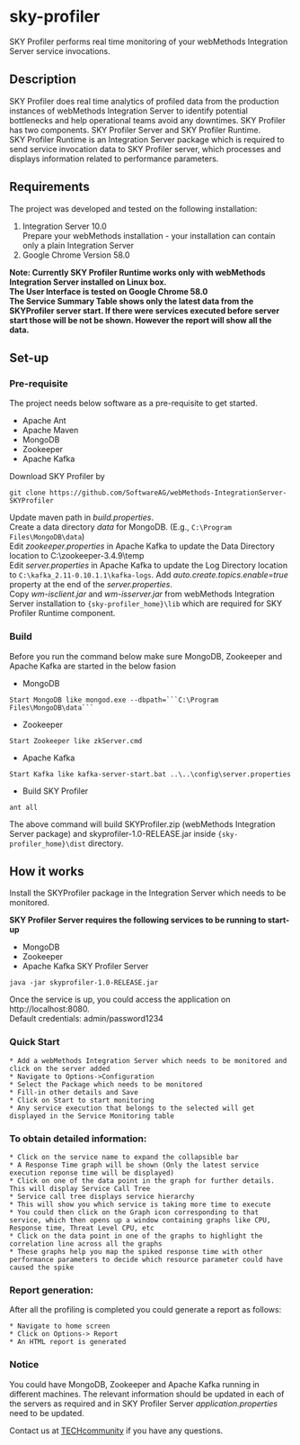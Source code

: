 # sky-profiler
SKY Profiler performs real time monitoring of your webMethods Integration Server service invocations.

## Description
SKY Profiler does real time analytics of profiled data from the production instances of webMethods Integration Server to identify potential bottlenecks and help operational teams avoid any downtimes.
SKY Profiler has two components. SKY Profiler Server and SKY Profiler Runtime.  
SKY Profiler Runtime is an Integration Server package which is required to send service invocation data to SKY Profiler server, which processes and displays information related to performance parameters.

## Requirements

The project was developed and tested on the following installation:

1. Integration Server 10.0  
Prepare your webMethods installation - your installation can contain only a plain Integration Server
2. Google Chrome Version 58.0
  
**Note: Currently SKY Profiler Runtime works only with webMethods Integration Server installed on Linux box.  
	The User Interface is tested on Google Chrome 58.0  
	The Service Summary Table shows only the latest data from the SKYProfiler server start. If there were services executed before server start those will be not be shown. However the report will show all the data.**

## Set-up

### Pre-requisite

The project needs below software as a pre-requisite to get started.
* Apache Ant
* Apache Maven
* MongoDB
* Zookeeper
* Apache Kafka

Download SKY Profiler by
```
git clone https://github.com/SoftwareAG/webMethods-IntegrationServer-SKYProfiler
```
 
Update maven path in _build.properties_.  
Create a data directory _data_ for MongoDB. (E.g., ```C:\Program Files\MongoDB\data```)  
Edit _zookeeper.properties_ in Apache Kafka to update the Data Directory location to C:\zookeeper-3.4.9\temp  
Edit _server.properties_ in Apache Kafka to update the Log Directory location to ```C:\kafka_2.11-0.10.1.1\kafka-logs```. Add _auto.create.topics.enable=true_ property at the end of the _server.properties_.  
Copy _wm-isclient.jar_ and _wm-isserver.jar_ from webMethods Integration Server installation to ```{sky-profiler_home}\lib``` which are required for SKY Profiler Runtime component.

### Build
Before you run the command below make sure MongoDB, Zookeeper and Apache Kafka are started in the below fasion
* MongoDB
```
Start MongoDB like mongod.exe --dbpath=```C:\Program Files\MongoDB\data```
```

* Zookeeper
```
Start Zookeeper like zkServer.cmd
```

* Apache Kafka
```
Start Kafka like kafka-server-start.bat ..\..\config\server.properties
```

* Build SKY Profiler
```
ant all
```

The above command will build SKYProfiler.zip (webMethods Integration Server package) and skyprofiler-1.0-RELEASE.jar inside ```{sky-profiler_home}\dist``` directory. 

## How it works

Install the SKYProfiler package in the Integration Server which needs to be monitored.

**SKY Profiler Server requires the following services to be running to start-up**
* MongoDB
* Zookeeper
* Apache Kafka
SKY Profiler Server
```
java -jar skyprofiler-1.0-RELEASE.jar
```

Once the service is up, you could access the application on http://localhost:8080.  
Default credentials: admin/password1234


### Quick Start
	* Add a webMethods Integration Server which needs to be monitored and click on the server added
	* Navigate to Options->Configuration
	* Select the Package which needs to be monitored
	* Fill-in other details and Save
	* Click on Start to start monitoring
	* Any service execution that belongs to the selected will get displayed in the Service Monitoring table
		
### To obtain detailed information:
	* Click on the service name to expand the collapsible bar
	* A Response Time graph will be shown (Only the latest service execution reponse time will be displayed)
	* Click on one of the data point in the graph for further details. This will display Service Call Tree
	* Service call tree displays service hierarchy
	* This will show you which service is taking more time to execute
	* You could then click on the Graph icon corresponding to that service, which then opens up a window containing graphs like CPU, Response time, Threat Level CPU, etc
	* Click on the data point in one of the graphs to highlight the correlation line across all the graphs 
	* These graphs help you map the spiked response time with other performance parameters to decide which resource parameter could have caused the spike
		
### Report generation:
After all the profiling is completed you could generate a report as follows:
		
	* Navigate to home screen
	* Click on Options-> Report
	* An HTML report is generated
	
### Notice
You could have MongoDB, Zookeeper and Apache Kafka running in different machines. The relevant information should be updated in each of the servers as required and in SKY Profiler Server _application.properties_ need to be updated.

Contact us at [TECHcommunity](mailto:technologycommunity@softwareag.com?subject=Github/SoftwareAG) if you have any questions.

